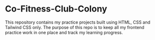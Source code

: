 # Co-Fitness-Club-Colony
This repository contains my practice projects built using HTML, CSS and Tailwind CSS only. The purpose of this repo is to keep all my frontend practice work in one place and track my learning progress.
